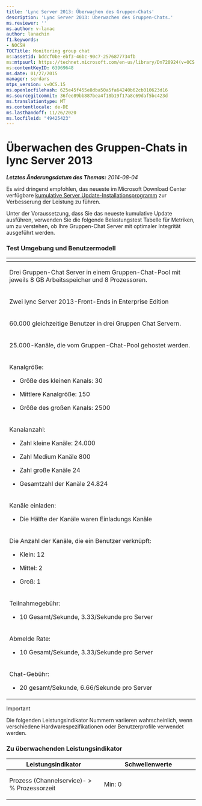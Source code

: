 ```yaml
---
title: 'Lync Server 2013: Überwachen des Gruppen-Chats'
description: 'Lync Server 2013: Überwachen des Gruppen-Chats.'
ms.reviewer: ''
ms.author: v-lanac
author: lanachin
f1.keywords:
- NOCSH
TOCTitle: Monitoring group chat
ms:assetid: bddcf0be-ebf3-46bc-90c7-2576877734fb
ms:mtpsurl: https://technet.microsoft.com/en-us/library/Dn720924(v=OCS.15)
ms:contentKeyID: 63969648
ms.date: 01/27/2015
manager: serdars
mtps_version: v=OCS.15
ms.openlocfilehash: 625e45f455e8dba50a5fa64240b62cb010623d16
ms.sourcegitcommit: 36fee89bb887bea4f18b19f17a8c69daf5bc423d
ms.translationtype: MT
ms.contentlocale: de-DE
ms.lasthandoff: 11/26/2020
ms.locfileid: "49425423"
---
```

# <a name="monitoring-group-chat-in-lync-server-2013"></a>Überwachen des Gruppen-Chats in lync Server 2013

<div data-xmlns="http://www.w3.org/1999/xhtml">

<div class="topic" data-xmlns="http://www.w3.org/1999/xhtml" data-msxsl="urn:schemas-microsoft-com:xslt" data-cs="https://msdn.microsoft.com/">

<div data-asp="https://msdn2.microsoft.com/asp">



</div>

<div id="mainSection">

<div id="mainBody">

<span> </span>

_**Letztes Änderungsdatum des Themas:** 2014-08-04_

Es wird dringend empfohlen, das neueste im Microsoft Download Center verfügbare [kumulative Server Update-Installationsprogramm](https://support.microsoft.com/kb/968802) zur Verbesserung der Leistung zu führen.

Unter der Voraussetzung, dass Sie das neueste kumulative Update ausführen, verwenden Sie die folgende Belastungstest Tabelle für Metriken, um zu verstehen, ob Ihre Gruppen-Chat Server mit optimaler Integrität ausgeführt werden.

### <a name="test-environment-and-user-model"></a>Test Umgebung und Benutzermodell

<table>
<colgroup>
<col style="width: 100%" />
</colgroup>
<thead>
<tr class="header">
<th> </th>
</tr>
</thead>
<tbody>
<tr class="odd">
<td><p>Drei Gruppen-Chat Server in einem Gruppen-Chat-Pool mit jeweils 8 GB Arbeitsspeicher und 8 Prozessoren.</p></td>
</tr>
<tr class="even">
<td><p>Zwei lync Server 2013-Front-Ends in Enterprise Edition</p></td>
</tr>
<tr class="odd">
<td><p>60.000 gleichzeitige Benutzer in drei Gruppen Chat Servern.</p></td>
</tr>
<tr class="even">
<td><p>25.000-Kanäle, die vom Gruppen-Chat-Pool gehostet werden.</p></td>
</tr>
<tr class="odd">
<td><p>Kanalgröße:</p>
<ul>
<li><p>Größe des kleinen Kanals: 30</p></li>
<li><p>Mittlere Kanalgröße: 150</p></li>
<li><p>Größe des großen Kanals: 2500</p></li>
</ul></td>
</tr>
<tr class="even">
<td><p>Kanalanzahl:</p>
<ul>
<li><p>Zahl kleine Kanäle: 24.000</p></li>
<li><p>Zahl Medium Kanäle 800</p></li>
<li><p>Zahl große Kanäle 24</p></li>
<li><p>Gesamtzahl der Kanäle 24.824</p></li>
</ul></td>
</tr>
<tr class="odd">
<td><p>Kanäle einladen:</p>
<ul>
<li><p>Die Hälfte der Kanäle waren Einladungs Kanäle</p></li>
</ul></td>
</tr>
<tr class="even">
<td><p>Die Anzahl der Kanäle, die ein Benutzer verknüpft:</p>
<ul>
<li><p>Klein: 12</p></li>
<li><p>Mittel: 2</p></li>
<li><p>Groß: 1</p></li>
</ul></td>
</tr>
<tr class="odd">
<td><p>Teilnahmegebühr:</p>
<ul>
<li><p>10 Gesamt/Sekunde, 3.33/Sekunde pro Server</p></li>
</ul></td>
</tr>
<tr class="even">
<td><p>Abmelde Rate:</p>
<ul>
<li><p>10 Gesamt/Sekunde, 3.33/Sekunde pro Server</p></li>
</ul></td>
</tr>
<tr class="odd">
<td><p>Chat-Gebühr:</p>
<ul>
<li><p>20 gesamt/Sekunde, 6.66/Sekunde pro Server</p></li>
</ul></td>
</tr>
</tbody>
</table>


<div>


> [!IMPORTANT]  
> Die folgenden Leistungsindikator Nummern variieren wahrscheinlich, wenn verschiedene Hardwarespezifikationen oder Benutzerprofile verwendet werden.



</div>

### <a name="performance-counter-to-be-monitored"></a>Zu überwachenden Leistungsindikator

<table>
<colgroup>
<col style="width: 50%" />
<col style="width: 50%" />
</colgroup>
<thead>
<tr class="header">
<th>Leistungsindikator</th>
<th>Schwellenwerte</th>
</tr>
</thead>
<tbody>
<tr class="odd">
<td><p>Prozess (Channelservice)- &gt; % Prozessorzeit</p></td>
<td><p>Min: 0</p></td>
</tr>
</tbody>
</table>


</div>

<span> </span>

</div>

</div>

</div>

